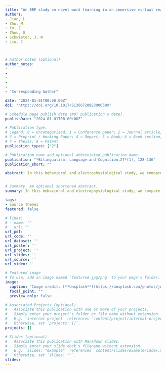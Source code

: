 ```yaml
---
title: "An ERP study on novel word learning in an immersive virtual reality context"
authors:
- Jiao, L
- Zhu, M
- Xu, Z
- Zhou, G
- Schwieter, J. W
- Liu, C



# Author notes (optional)
author_notes:
- 
-
-
-   
- 
- "Corresponding Author"

date: "2024-01-01T00:00:00Z"
doi: "https://doi.org/10.1017/S136672892300038X"

# Schedule page publish date (NOT publication's date).
publishDate: "2024-01-01T00:00:00Z"

# Publication type.
# Legend: 0 = Uncategorized; 1 = Conference paper; 2 = Journal article;
# 3 = Preprint / Working Paper; 4 = Report; 5 = Book; 6 = Book section;
# 7 = Thesis; 8 = Patent
publication_types: ["2"]

# Publication name and optional abbreviated publication name.
publication: "*Bilingualism: Language and Cognition,27*(1), 128-136"
publication_short: ""

abstract: In this behavioral and electrophysiological study, we compare novel word learning, particularly lexical form acquisition, in an immersive virtual reality (VR) context with a picture-word (PW) association context. We also test whether inhibitory control and age of second language acquisition (L2 AoA) have modulating effects. Chinese speakers of L2 English learned two sets of German words, one set in each of the contexts. Behavioral performance from a subsequent recognition task indicated that responses to VR-learned words were faster than PW-leaned words. ERPs revealed that VR-learned words elicited more negative N100 and N200 waveforms than PW-learned words. Moreover, a significant relationship between L2 AoA and N200 amplitude was observed for VR-learned words. Taken together, the results suggest that the multi-sensory, interactive experience simulated by an immersive VR context has a positive effect on early lexical form acquisition of novel words.


# Summary. An optional shortened abstract.
summary: In this behavioral and electrophysiological study, we compare novel word learning, particularly lexical form acquisition, in an immersive virtual reality (VR) context with a picture-word (PW) association contexts..

tags:
- Source Themes
featured: false

# links:
# - name: ""
#   url: ""
url_pdf: 
url_code: ''
url_dataset: ''
url_poster: ''
url_project: ''
url_slides: ''
url_source: ''
url_video: ''

# Featured image
# To use, add an image named `featured.jpg/png` to your page's folder. 
image:
  caption: 'Image credit: [**Unsplash**](https://unsplash.com/photos/jdD8gXaTZsc)'
  focal_point: ""
  preview_only: false

# Associated Projects (optional).
#   Associate this publication with one or more of your projects.
#   Simply enter your project's folder or file name without extension.
#   E.g. `internal-project` references `content/project/internal-project/index.md`.
#   Otherwise, set `projects: []`.
projects: []

# Slides (optional).
#   Associate this publication with Markdown slides.
#   Simply enter your slide deck's filename without extension.
#   E.g. `slides: "example"` references `content/slides/example/index.md`.
#   Otherwise, set `slides: ""`.
slides:
---
```

